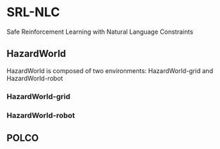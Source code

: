 # SRL-NLC
Safe Reinforcement Learning with Natural Language Constraints

## HazardWorld

HazardWorld is composed of two environments: HazardWorld-grid and HazardWorld-robot

### HazardWorld-grid


### HazardWorld-robot

## POLCO
